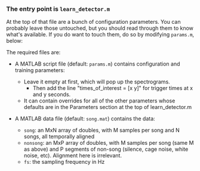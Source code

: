 ### The entry point is `learn_detector.m`


At the top of that file are a bunch of configuration parameters.  You can probably leave those untouched, but you should read through them to know what's available.  If you do want to touch them, do so by modifying `params.m`, below:

The required files are:

* A MATLAB script file (default: `params.m`) contains configuration and training parameters:
  * Leave it empty at first, which will pop up the spectrograms.
    * Then add the line "times_of_interest = [x y]" for trigger times at x and y seconds.
  * It can contain overrides for all of the other parameters whose defaults are in the Parameters section at the top of learn_detector.m


* A MATLAB data file (default: `song.mat`) contains the data:
  * `song`: an MxN array of doubles, with M samples per song and N songs, all temporally aligned
  * `nonsong`: an MxP array of doubles, with M samples per song (same M as above) and P segments of non-song (silence, cage noise, white noise, etc).  Alignment here is irrelevant.
  * `fs`: the sampling frequency in Hz
